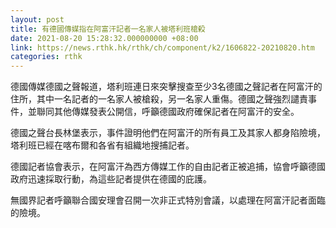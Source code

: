 ```yaml
---
layout: post
title: 有德國傳媒指在阿富汗記者一名家人被塔利班槍殺
date: 2021-08-20 15:28:32.000000000 +08:00
link: https://news.rthk.hk/rthk/ch/component/k2/1606822-20210820.htm
categories: rthk
---
```


德國傳媒德國之聲報道，塔利班連日來突擊搜查至少3名德國之聲記者在阿富汗的住所，其中一名記者的一名家人被槍殺，另一名家人重傷。德國之聲強烈譴責事件，並聯同其他傳媒發表公開信，呼籲德國政府確保記者在阿富汗的安全。

德國之聲台長林堡表示，事件證明他們在阿富汗的所有員工及其家人都身陷險境，塔利班已經在喀布爾和各省有組織地搜捕記者。

德國記者協會表示，在阿富汗為西方傳媒工作的自由記者正被追捕，協會呼籲德國政府迅速採取行動，為這些記者提供在德國的庇護。

無國界記者呼籲聯合國安理會召開一次非正式特別會議，以處理在阿富汗記者面臨的險境。
